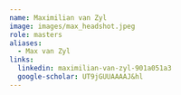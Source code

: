 ```yaml
---
name: Maximilian van Zyl
image: images/max_headshot.jpeg
role: masters
aliases:
  - Max van Zyl
links:
  linkedin: maximilian-van-zyl-901a051a3
  google-scholar: UT9jGUUAAAAJ&hl
---
```

